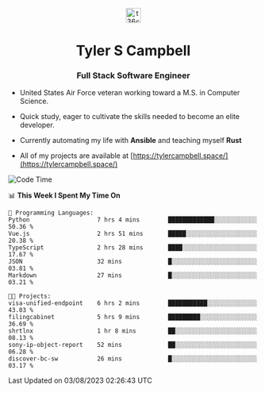 <p align="center">
<a href="https://www.linkedin.com/in/t36campbell" target="blank"><img align="center" src="https://ik.imagekit.io/t36campbell/Portfolio/linkedin.png.original_m8bbGgPh6.png" alt="t36campbell" height="30" width="30" /></a>
</p>
<h1 align="center">Tyler S Campbell</h1>
<h3 align="center">Full Stack Software Engineer</h3>

* United States Air Force veteran working toward a M.S. in Computer Science.

* Quick study, eager to cultivate the skills needed to become an elite developer.

* Currently automating my life with **Ansible** and teaching myself **Rust**

* All of my projects are available at [https://tylercampbell.space/](https://tylercampbell.space/)

<!--START_SECTION:waka-->
![Code Time](http://img.shields.io/badge/Code%20Time-2%2C668%20hrs%204%20mins-blue)

📊 **This Week I Spent My Time On** 

```text
💬 Programming Languages: 
Python                   7 hrs 4 mins        █████████████░░░░░░░░░░░░   50.36 % 
Vue.js                   2 hrs 51 mins       █████░░░░░░░░░░░░░░░░░░░░   20.38 % 
TypeScript               2 hrs 28 mins       ████░░░░░░░░░░░░░░░░░░░░░   17.67 % 
JSON                     32 mins             █░░░░░░░░░░░░░░░░░░░░░░░░   03.81 % 
Markdown                 27 mins             █░░░░░░░░░░░░░░░░░░░░░░░░   03.21 % 

🐱‍💻 Projects: 
visa-unified-endpoint    6 hrs 2 mins        ███████████░░░░░░░░░░░░░░   43.03 % 
filingcabinet            5 hrs 9 mins        █████████░░░░░░░░░░░░░░░░   36.69 % 
shrtlnx                  1 hr 8 mins         ██░░░░░░░░░░░░░░░░░░░░░░░   08.13 % 
sony-ip-object-report    52 mins             ██░░░░░░░░░░░░░░░░░░░░░░░   06.28 % 
discover-bc-sw           26 mins             █░░░░░░░░░░░░░░░░░░░░░░░░   03.17 % 
```


 Last Updated on 03/08/2023 02:26:43 UTC
<!--END_SECTION:waka-->
